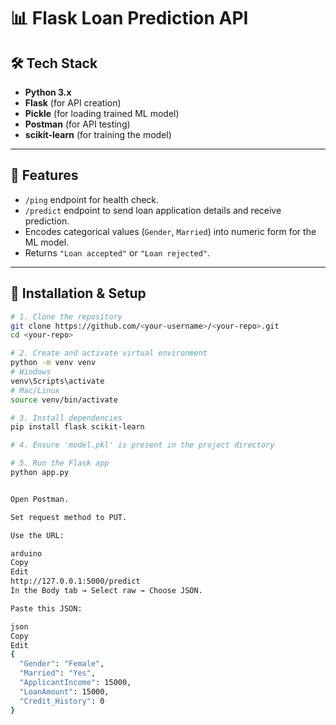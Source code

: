 # 📊 Flask Loan Prediction API

## 🛠 Tech Stack
- **Python 3.x**
- **Flask** (for API creation)
- **Pickle** (for loading trained ML model)
- **Postman** (for API testing)
- **scikit-learn** (for training the model)

---

## 📌 Features
- `/ping` endpoint for health check.
- `/predict` endpoint to send loan application details and receive prediction.
- Encodes categorical values (`Gender`, `Married`) into numeric form for the ML model.
- Returns `"Loan accepted"` or `"Loan rejected"`.

---

## 🚀 Installation & Setup

```bash
# 1. Clone the repository
git clone https://github.com/<your-username>/<your-repo>.git
cd <your-repo>

# 2. Create and activate virtual environment
python -m venv venv
# Windows
venv\Scripts\activate
# Mac/Linux
source venv/bin/activate

# 3. Install dependencies
pip install flask scikit-learn

# 4. Ensure 'model.pkl' is present in the project directory

# 5. Run the Flask app
python app.py


Open Postman.

Set request method to PUT.

Use the URL:

arduino
Copy
Edit
http://127.0.0.1:5000/predict
In the Body tab → Select raw → Choose JSON.

Paste this JSON:

json
Copy
Edit
{
  "Gender": "Female",
  "Married": "Yes",
  "ApplicantIncome": 15000,
  "LoanAmount": 15000,
  "Credit_History": 0
}